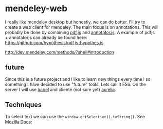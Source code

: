 # mendeley-web
I really like mendeley desktop but honestly, we can do better. I'll try to create a web client for mendeley. The main focus is on annotations. This will probably be done by combining [pdf.js](http://mozilla.github.io/pdf.js/) and [annotator.js](http://annotatorjs.org/). A example of pdfjs + annotatorjs can already be found here: https://github.com/hypothesis/pdf.js-hypothes.is.

http://dev.mendeley.com/methods/?shell#introduction

## future
Since this is a future project and I like to learn new things every time I so something I have decided to use "future" tools. Lets call it ES6. On the server I will use [babel](https://babeljs.io/) and cliente (not sure yet) [aurelia](http://aurelia.io/). 


## Techniques
To select text we can use the `window.getSelection().toString()`. See [Mozilla Docs](https://developer.mozilla.org/en-US/docs/Web/API/Window.getSelection): 
